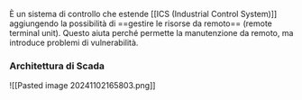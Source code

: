 È un sistema di controllo che estende [[ICS (Industrial Control System)]] aggiungendo la possibilità di ==gestire le risorse da remoto== (remote terminal unit). Questo aiuta perché permette la manutenzione da remoto, ma introduce problemi di vulnerabilità.

### Architettura di Scada
![[Pasted image 20241102165803.png]]